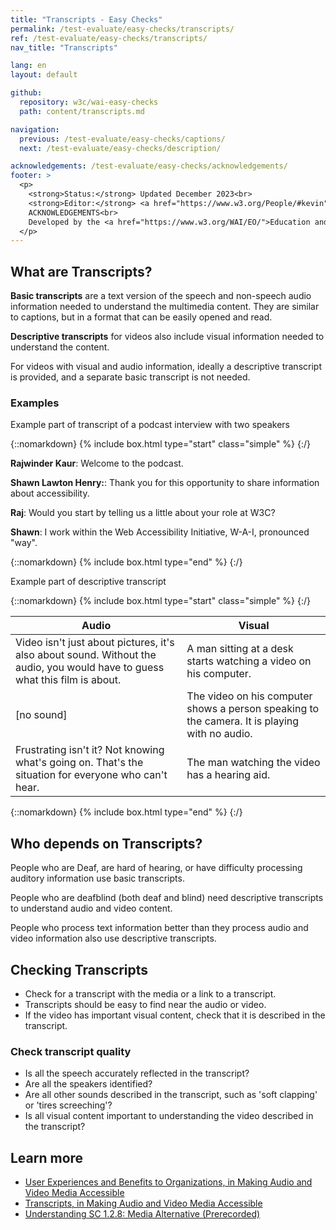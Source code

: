 ```yaml
---
title: "Transcripts - Easy Checks"
permalink: /test-evaluate/easy-checks/transcripts/
ref: /test-evaluate/easy-checks/transcripts/
nav_title: "Transcripts"

lang: en
layout: default

github:
  repository: w3c/wai-easy-checks
  path: content/transcripts.md

navigation:
  previous: /test-evaluate/easy-checks/captions/
  next: /test-evaluate/easy-checks/description/

acknowledgements: /test-evaluate/easy-checks/acknowledgements/
footer: >
  <p>
    <strong>Status:</strong> Updated December 2023<br>
    <strong>Editor:</strong> <a href="https://www.w3.org/People/#kevin">Kevin White</a><br>
    ACKNOWLEDGEMENTS<br>
    Developed by the <a href="https://www.w3.org/WAI/EO/">Education and Outreach Working Group (EOWG)</a>. Updated as part of the <a href="https://www.w3.org/WAI/about/projects/wai-coop/">WAI-CooP project</a>, co-funded by the European Commission.
  </p>
---
```


## What are Transcripts?

**Basic transcripts** are a text version of the speech and non-speech audio information needed to understand the multimedia content. They are similar to captions, but in a format that can be easily opened and read.

**Descriptive transcripts** for videos also include visual information needed to understand the content.

For videos with visual and audio information, ideally a descriptive transcript is provided, and a separate basic transcript is not needed.

### Examples

Example part of transcript of a podcast interview with two speakers

{::nomarkdown}
{% include box.html type="start" class="simple" %}
{:/}

<p><strong>Rajwinder Kaur</strong>: Welcome to the podcast.</p>
<p><strong>Shawn Lawton Henry:</strong>: Thank you for this opportunity to share information about accessibility.</p>
<p><strong>Raj</strong>: Would you start by telling us a little about your role at W3C?</p>
<p><strong>Shawn</strong>: I work within the Web Accessibility Initiative, W-A-I, pronounced "way". </p>

{::nomarkdown}
{% include box.html type="end" %}
{:/}

Example part of descriptive transcript

{::nomarkdown}
{% include box.html type="start" class="simple" %}
{:/}

<table>
  <thead>
    <tr>
      <th>Audio</th>
      <th>Visual</th>
    </tr>
  </thead>
  <tbody>
    <tr>
      <td>Video isn't just about pictures, it's also about sound. Without the audio, you would have to guess what this film is about.</td>
      <td>A man sitting at a desk starts watching a video on his computer.<br></td>
    </tr>
    <tr>
      <td>[no sound]</td>
      <td>The video on his computer shows a person speaking to the camera. It is playing with no audio.</td>
    </tr>
    <tr>
      <td>Frustrating isn't it? Not knowing what's going on. That's the situation for everyone who can't hear.</td>
      <td>The man watching the video has a hearing aid.</td>
    </tr>
  </tbody>
</table>

{::nomarkdown}
{% include box.html type="end" %}
{:/}

## Who depends on Transcripts?

People who are Deaf, are hard of hearing, or have difficulty processing auditory information use basic transcripts.

People who are deafblind (both deaf and blind) need descriptive transcripts to understand audio and video content. 

People who process text information better than they process audio and video information also use descriptive transcripts.

## Checking Transcripts

* Check for a transcript with the media or a link to a transcript.
* Transcripts should be easy to find near the audio or video.
* If the video has important visual content, check that it is described in the transcript.

### Check transcript quality

* Is all the speech accurately reflected in the transcript?
* Are all the speakers identified?
* Are all other sounds described in the transcript, such as 'soft clapping' or 'tires screeching'?
* Is all visual content important to understanding the video described in the transcript?

## Learn more

* [User Experiences and Benefits to Organizations, in Making Audio and Video Media Accessible](/media/av/users-orgs/)
* [Transcripts, in Making Audio and Video Media Accessible](/media/av/transcripts/)
* [Understanding SC 1.2.8: Media Alternative (Prerecorded)](https://www.w3.org/WAI/WCAG22/Understanding/media-alternative-prerecorded.html)

